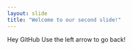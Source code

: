 ```yaml
---
layout: slide
title: "Welcome to our second slide!"
---
```

Hey GitHub
Use the left arrow to go back!
